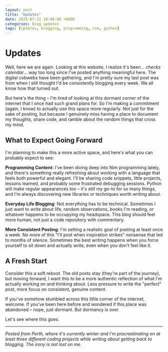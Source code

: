 ```yaml
---
layout: post
title: "Updates"
date: 2025-07-22 10:00:00 +0800
categories: blog updates
tags: [updates, blogging, programming, nim, python]
---
```


# Updates

Well, here we are again. Looking at this website, I realize it's been... _checks calendar_... way too long since I've posted anything meaningful here. The digital cobwebs have been gathering, and I'm pretty sure my last post was from when I still thought I'd be consistently blogging every week. We all know how that turned out.

But here's the thing – I'm tired of looking at this dormant corner of the internet that I once had such grand plans for. So I'm making a commitment (again, I know) to actually use this space more regularly. Not just for the sake of posting, but because I genuinely miss having a place to document my thoughts, share code, and ramble about the random things that cross my mind.

## What to Expect Going Forward

I'm planning to make this a more active space, and here's what you can probably expect to see:

**Programming Content**: I've been diving deep into Nim programming lately, and there's something really refreshing about working with a language that feels both powerful and elegant. I'll be sharing code snippets, little projects, lessons learned, and probably some frustrated debugging sessions. Python will make regular appearances too – it's still my go-to for so many things, and I'm always discovering new libraries or techniques worth writing about.

**Everyday Life Blogging**: Not everything has to be technical. Sometimes I just want to write about life, random observations, books I'm reading, or whatever happens to be occupying my headspace. This blog should feel more human, not just a code repository with commentary.

**More Consistent Posting**: I'm setting a realistic goal of posting at least once a week. No more of this "I'll post when inspiration strikes" nonsense that led to months of silence. Sometimes the best writing happens when you force yourself to sit down and actually write, even when you don't feel like it.

## A Fresh Start

Consider this a soft reboot. The old posts stay (they're part of the journey), but moving forward, I want this to be a more authentic reflection of what I'm actually working on and thinking about. Less pressure to write the "perfect" post, more focus on consistent, genuine content.

If you've somehow stumbled across this little corner of the internet, welcome. If you've been here before and wondered if this place was abandoned – nope, just dormant. But dormancy is over.

Let's see where this goes.

---

_Posted from Perth, where it's currently winter and I'm procrastinating on at least three different coding projects while writing about getting back to blogging. The irony is not lost on me._
